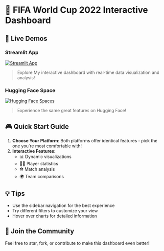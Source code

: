 # 🌟 FIFA World Cup 2022 Interactive Dashboard

## 🚀 Live Demos

### Streamlit App
[![Streamlit App](https://static.streamlit.io/badges/streamlit_badge_black_white.svg)](https://fifa2022quatarpy-hmvrzv7bmjycqpkrftxtbl.streamlit.app/)
> Explore My interactive dashboard with real-time data visualization and analysis!

### Hugging Face Space
[![Hugging Face Spaces](https://img.shields.io/badge/%F0%9F%A4%97%20Hugging%20Face-Spaces-blue)](https://huggingface.co/spaces/JacksonMu/FIFA-World-Cup-2022-Data-Analysis)
> Experience the same great features on Hugging Face!

## 🎮 Quick Start Guide

1. **Choose Your Platform**: Both platforms offer identical features - pick the one you're most comfortable with!
2. **Interactive Features**: 
   - 📊 Dynamic visualizations
   - 🏃‍♂️ Player statistics
   - ⚽ Match analysis
   - 🌍 Team comparisons

## 💡 Tips
- Use the sidebar navigation for the best experience
- Try different filters to customize your view
- Hover over charts for detailed information

## 🤝 Join the Community
Feel free to star, fork, or contribute to make this dashboard even better!
